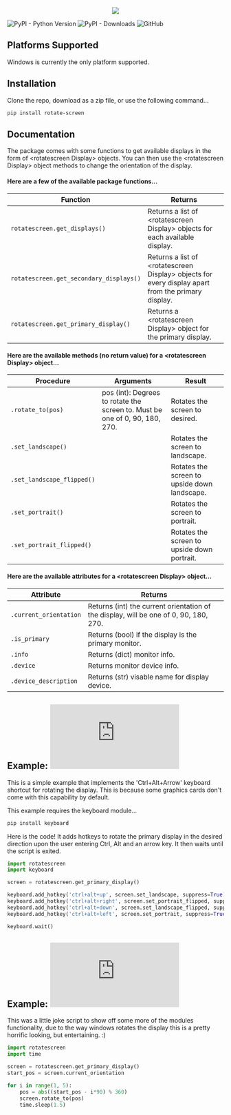 <div align="center">
  <img src="rotate-screen.svg">
</div>

![PyPI - Python Version](https://img.shields.io/pypi/pyversions/rotate-screen)
![PyPI - Downloads](https://img.shields.io/pypi/dm/rotate-screen)
![GitHub](https://img.shields.io/github/license/danny-burrows/rotate-screen)

## Platforms Supported
Windows is currently the only platform supported.

## Installation
Clone the repo, download as a zip file, or use the following command...
```sh
pip install rotate-screen
```

## Documentation
The package comes with some functions to get available displays in the form of \<rotatescreen Display\> objects. You can then use the \<rotatescreen Display\> object methods to change the orientation of the display. 

#### Here are a few of the available package functions...

| Function | Returns |
|----------|---------|
| `rotatescreen.get_displays()` | Returns a list of \<rotatescreen Display\> objects for each available display.  |
| `rotatescreen.get_secondary_displays()` | Returns a list of \<rotatescreen Display\> objects for every display apart from the primary display. |
| `rotatescreen.get_primary_display()` | Returns a \<rotatescreen Display\> object for the primary display. |

#### Here are the available methods (no return value) for a \<rotatescreen Display\> object...

| Procedure | Arguments | Result |
|-----------|-----------|--------|
| `.rotate_to(pos)`         | pos (int): Degrees to rotate the screen to. Must be one of 0, 90, 180, 270. | Rotates the screen to desired. |
| `.set_landscape()`        || Rotates the screen to landscape. |
| `.set_landscape_flipped()`|| Rotates the screen to upside down landscape.|
| `.set_portrait()`         || Rotates the screen to portrait.|
| `.set_portrait_flipped()` || Rotates the screen to upside down portrait.|

#### Here are the available attributes for a \<rotatescreen Display\> object...

| Attribute | Returns |
|-----------|---------|
| `.current_orientation` | Returns (int) the current orientation of the display, will be one of 0, 90, 180, 270. |
| `.is_primary`          | Returns (bool) if the display is the primary monitor. |
| `.info`                | Returns (dict) monitor info. |
| `.device`              | Returns monitor device info. |
| `.device_description`  | Returns (str) visable name for display device. |

## Example: ![Ctrl+Alt+Arrow Shortcut](https://github.com/TheBrokenEstate/rotate-screen/blob/master/examples/shortcuts.py)
This is a simple example that implements the 'Ctrl+Alt+Arrow' keyboard shortcut for rotating the display. This is because some graphics cards don't come with this capability by default.

This example requires the keyboard module...
```sh
pip install keyboard
```
Here is the code! It adds hotkeys to rotate the primary display in the desired direction upon the user entering Ctrl, Alt and an arrow key. It then waits until the script is exited.
```python
import rotatescreen
import keyboard

screen = rotatescreen.get_primary_display()

keyboard.add_hotkey('ctrl+alt+up', screen.set_landscape, suppress=True)
keyboard.add_hotkey('ctrl+alt+right', screen.set_portrait_flipped, suppress=True)
keyboard.add_hotkey('ctrl+alt+down', screen.set_landscape_flipped, suppress=True)
keyboard.add_hotkey('ctrl+alt+left', screen.set_portrait, suppress=True)

keyboard.wait()
```

## Example: ![Do A Barrel Roll](https://github.com/TheBrokenEstate/rotate-screen/blob/master/examples/do-a-barrel-roll.py)
This was a little joke script to show off some more of the modules functionality, due to the way windows rotates the display this is a pretty horrific looking, but entertaining. :)
```python
import rotatescreen
import time

screen = rotatescreen.get_primary_display()
start_pos = screen.current_orientation

for i in range(1, 5):
    pos = abs((start_pos - i*90) % 360)
    screen.rotate_to(pos)
    time.sleep(1.5)
```
